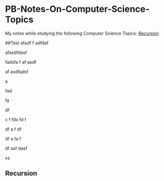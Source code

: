 # PB-Notes-On-Computer-Science-Topics
My notes while studying the following Computer Science Topics:
[Recursion](#recursion)


##Test
afadf
f
adfdaf


afasdfdasf


fadsfa
f
af
asdf


af
asdfadsf

a

fad

fa

df

c
f
fds
fd
f



df
a
f
df



df
a
fa
f


df
asf
dasf


xs
## Recursion

